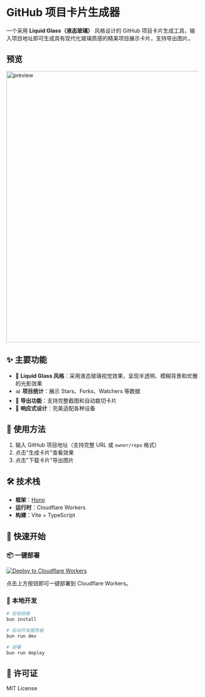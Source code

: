 # GitHub 项目卡片生成器

一个采用 **Liquid Glass（液态玻璃）** 风格设计的 GitHub 项目卡片生成工具，输入项目地址即可生成具有现代化玻璃质感的精美项目展示卡片，支持导出图片。

## 预览

<img width="711" alt="preview" src="https://github.com/user-attachments/assets/9373e1bd-a123-43a8-8d23-792276f57316" />


## ✨ 主要功能

- 🎨 **Liquid Glass 风格**：采用液态玻璃视觉效果，呈现半透明、模糊背景和优雅的光影效果
- 📊 **项目统计**：展示 Stars、Forks、Watchers 等数据
- 📸 **导出功能**：支持完整截图和自动裁切卡片
- 📱 **响应式设计**：完美适配各种设备

## 🚀 使用方法

1. 输入 GitHub 项目地址（支持完整 URL 或 `owner/repo` 格式）
2. 点击"生成卡片"查看效果
3. 点击"下载卡片"导出图片

## 🛠️ 技术栈

- **框架**：[Hono](https://hono.dev/)
- **运行时**：Cloudflare Workers
- **构建**：Vite + TypeScript

## 🎯 **快速开始**

### 📦 一键部署

[![Deploy to Cloudflare Workers](https://deploy.workers.cloudflare.com/button)](https://deploy.workers.cloudflare.com/?url=https://github.com/wenyuanw/liquid-glass-github-repo-card)

点击上方按钮即可一键部署到 Cloudflare Workers。

### 🚀 本地开发

```bash
# 安装依赖
bun install

# 启动开发服务器
bun run dev

# 部署
bun run deploy
```

## 📃 许可证

MIT License
